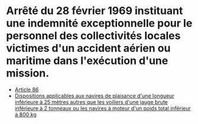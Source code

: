 # Arrêté du 28 février 1969 instituant une indemnité exceptionnelle pour le personnel des collectivités locales victimes d'un accident aérien ou maritime dans l'exécution d'une mission.

- [Article 86](article-86.md)
- [Dispositions applicables aux navires de plaisance d'une longueur inférieure à 25 mètres autres que les voiliers d'une jauge brute inférieure à 2 tonneaux ou les navires à moteur d'un poids total inférieur à 800 kg](dispositions-applicables-aux)
